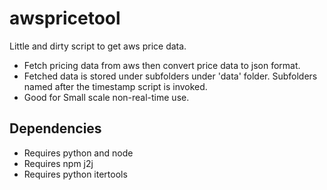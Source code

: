 awspricetool
============

Little and dirty script to get aws price data. 
* Fetch pricing data from aws then convert price data to json format.
* Fetched data is stored under subfolders under 'data' folder. Subfolders named after the timestamp script is invoked.
* Good for Small scale non-real-time use. 

Dependencies
------------
* Requires python and node
* Requires npm j2j
* Requires python itertools


